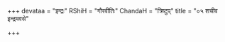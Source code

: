 +++
devataa = "इन्द्रः"
RShiH = "गौरवीतिः"
ChandaH = "त्रिष्टुप्"
title = "०५ शचीव इन्द्रमवसे"

+++
